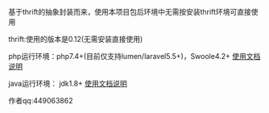 基于thrift的抽象封装而来，使用本项目包后环境中无需按安装thrift环境可直接使用

thrift:使用的版本是0.12(无需安装直接使用)

php运行环境：php7.4+(目前仅支持lumen/laravel5.5+)，Swoole4.2+    [使用文档说明](src/php/README.md)

java运行环境： jdk1.8+     [使用文档说明](src/java/README.md)
    
    
作者qq:449063862
